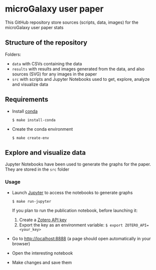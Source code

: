 # microGalaxy user paper

This GitHub repository store sources (scripts, data, images) for the microGalaxy user paper stats

## Structure of the repository

Folders:
- `data` with CSVs containing the data
- `results` with results and images generated from the data, and also sources (SVG) for any images in the paper
- `src` with scripts and Jupyter Notebooks used to get, explore, analyze and visualize data

## Requirements

- Install [conda](https://conda.io/miniconda.html)

    ```
    $ make install-conda
    ```

- Create the conda environment

    ```
    $ make create-env
    ```

## Explore and visualize data

Jupyter Notebooks have been used to generate the graphs for the paper. They are stored in the `src` folder

### Usage

- Launch [Jupyter](https://jupyter.org/) to access the notebooks to generate graphs

    ```
    $ make run-jupyter
    ```

    If you plan to run the publication notebook, before launching it:
    
    1. Create a [Zotero API key](https://www.zotero.org/settings/keys/new)
    2. Export the key as an environment variable: `$ export ZOTERO_API=<your_key>`

- Go to [http://localhost:8888](http://localhost:8888) (a page should open automatically in your browser)
- Open the interesting notebook
- Make changes and save them


